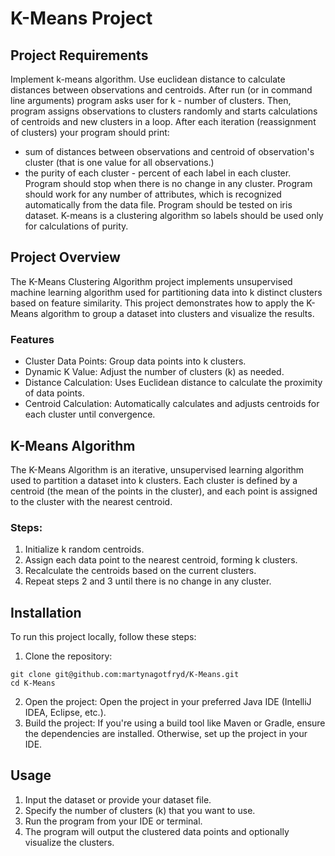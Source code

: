 # K-Means Project

## Project Requirements
Implement k-means algorithm.  Use euclidean distance to calculate distances between observations and centroids.
After run (or in command line arguments) program asks user for k - number of clusters.
Then, program assigns observations to clusters randomly and starts calculations of centroids and new clusters in a loop.
After each iteration (reassignment of clusters) your program should print:
- sum of distances between observations and centroid of observation's cluster (that is one value for all observations.)
- the purity of each cluster - percent of each label in each cluster.
Program should stop when there is no change in any cluster.
Program should work for any number of attributes, which is recognized automatically from the data file.
Program should be tested on iris dataset. K-means is a clustering algorithm so labels should be used only for calculations of purity.

## Project Overview
The K-Means Clustering Algorithm project implements unsupervised machine learning algorithm used for partitioning data into k distinct clusters based on feature similarity. This project demonstrates how to apply the K-Means algorithm to group a dataset into clusters and visualize the results.

### Features
- Cluster Data Points: Group data points into k clusters.
- Dynamic K Value: Adjust the number of clusters (k) as needed.
- Distance Calculation: Uses Euclidean distance to calculate the proximity of data points.
- Centroid Calculation: Automatically calculates and adjusts centroids for each cluster until convergence.

## K-Means Algorithm
The K-Means Algorithm is an iterative, unsupervised learning algorithm used to partition a dataset into k clusters. Each cluster is defined by a centroid (the mean of the points in the cluster), and each point is assigned to the cluster with the nearest centroid.

### Steps:
1. Initialize k random centroids.
2. Assign each data point to the nearest centroid, forming k clusters.
3. Recalculate the centroids based on the current clusters.
4. Repeat steps 2 and 3 until there is no change in any cluster.

## Installation
To run this project locally, follow these steps:

1. Clone the repository:
```
git clone git@github.com:martynagotfryd/K-Means.git
cd K-Means
```
2. Open the project: Open the project in your preferred Java IDE (IntelliJ IDEA, Eclipse, etc.).
3. Build the project: If you're using a build tool like Maven or Gradle, ensure the dependencies are installed. Otherwise, set up the project in your IDE.

## Usage
1. Input the dataset or provide your dataset file.
2. Specify the number of clusters (k) that you want to use.
3. Run the program from your IDE or terminal.
4. The program will output the clustered data points and optionally visualize the clusters.
